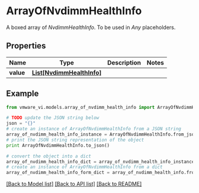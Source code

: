# ArrayOfNvdimmHealthInfo

A boxed array of *NvdimmHealthInfo*. To be used in *Any* placeholders. 

## Properties
Name | Type | Description | Notes
------------ | ------------- | ------------- | -------------
**value** | [**List[NvdimmHealthInfo]**](NvdimmHealthInfo.md) |  | 

## Example

```python
from vmware_vi.models.array_of_nvdimm_health_info import ArrayOfNvdimmHealthInfo

# TODO update the JSON string below
json = "{}"
# create an instance of ArrayOfNvdimmHealthInfo from a JSON string
array_of_nvdimm_health_info_instance = ArrayOfNvdimmHealthInfo.from_json(json)
# print the JSON string representation of the object
print ArrayOfNvdimmHealthInfo.to_json()

# convert the object into a dict
array_of_nvdimm_health_info_dict = array_of_nvdimm_health_info_instance.to_dict()
# create an instance of ArrayOfNvdimmHealthInfo from a dict
array_of_nvdimm_health_info_form_dict = array_of_nvdimm_health_info.from_dict(array_of_nvdimm_health_info_dict)
```
[[Back to Model list]](../README.md#documentation-for-models) [[Back to API list]](../README.md#documentation-for-api-endpoints) [[Back to README]](../README.md)


